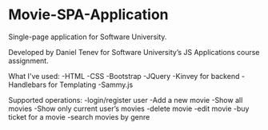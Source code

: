 # Movie-SPA-Application
Single-page application for Software University.

Developed by Daniel Tenev for Software University’s JS Applications course assignment.


What I've used:
  -HTML
  -CSS
  -Bootstrap
  -JQuery
  -Kinvey for backend
  -Handlebars for Templating
  -Sammy.js


Supported operations:
  -login/register user
  -Add a new movie
  -Show all movies
  -Show only current user’s movies
  -delete movie
  -edit movie
  -buy ticket for a movie
  -search movies by genre



